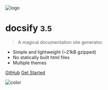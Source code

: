 <!-- _coverpage.md -->

![logo](https://docsify.js.org/_media/icon.svg)

# docsify <small>3.5</small>

> A magical documentation site generator.

- Simple and lightweight (~21kB gzipped)
- No statically built html files
- Multiple themes

[GitHub](https://github.com/docsifyjs/docsify/)
[Get Started](#docsify)


<!-- background color -->

![color](#f0f0f0)